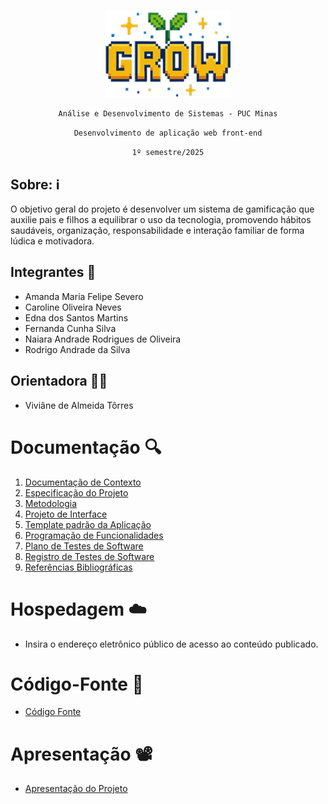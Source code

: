 <p align="center">
  <img src="codigo-fonte/global/imagens/logo.png" alt="GROW Logo" width="200">
</p>

<p align="center"><code>Análise e Desenvolvimento de Sistemas - PUC Minas</code></p>

<p align="center"><code>Desenvolvimento de aplicação web front-end</code></p>

<p align="center"><code>1º semestre/2025</code></p>

## Sobre: ℹ️ 
O objetivo geral do projeto é desenvolver um sistema de gamificação que auxilie pais e filhos a equilibrar o uso da tecnologia, promovendo hábitos saudáveis, organização, responsabilidade e interação familiar de forma lúdica e motivadora.

## Integrantes 🤝

* Amanda Maria Felipe Severo
* Caroline Oliveira Neves
* Edna dos Santos Martins
* Fernanda Cunha Silva
* Naiara Andrade Rodrigues de Oliveira
* Rodrigo Andrade da Silva

## Orientadora 👩‍🏫

* Viviâne de Almeida Tôrres

# Documentação 🔍

<ol>
<li><a href="documentos/01-Documentação de Contexto.md"> Documentação de Contexto</a></li>
<li><a href="documentos/02-Especificação do Projeto.md"> Especificação do Projeto</a></li>
<li><a href="documentos/03-Metodologia.md"> Metodologia</a></li>
<li><a href="documentos/04-Projeto de Interface.md"> Projeto de Interface</a></li>
<li><a href="documentos/05-Template padrão da Aplicação.md"> Template padrão da Aplicação</a></li>
<li><a href="documentos/06-Programação de Funcionalidades.md"> Programação de Funcionalidades</a></li>
<li><a href="documentos/07-Plano de Testes de Software.md"> Plano de Testes de Software</a></li>
<li><a href="documentos/08-Registro de Testes de Software.md"> Registro de Testes de Software</a></li>
<li><a href="documentos/09-Referências.md"> Referências Bibliográficas</a></li>
</ol>

# Hospedagem ☁️ 

* Insira o endereço eletrônico público de acesso ao conteúdo publicado. 

# Código-Fonte 💾

* <a href="codigo-fonte/README.md">Código Fonte</a>

# Apresentação 📽️

* <a href="apresentacao/README.md">Apresentação do Projeto</a>
